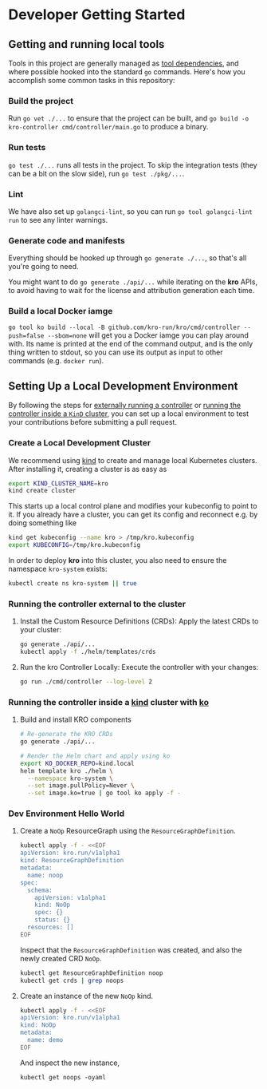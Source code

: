 # Developer Getting Started

## Getting and running local tools

Tools in this project are generally managed as [tool dependencies](https://tip.golang.org/doc/modules/managing-dependencies#tools),
and where possible hooked into the standard `go` commands. Here's how you accomplish some common tasks in this repository:

### Build the project

Run `go vet ./...` to ensure that the project can be built, and `go build -o kro-controller cmd/controller/main.go` to produce a binary.

### Run tests

`go test ./...` runs all tests in the project. To skip the integration tests (they can be a bit on the slow side), run `go test ./pkg/...`.

### Lint

We have also set up `golangci-lint`, so you can run `go tool golangci-lint run` to see any linter warnings.

### Generate code and manifests

Everything should be hooked up through `go generate ./...`, so that's all you're going to need.

You might want to do `go generate ./api/...` while iterating on the **kro** APIs, to avoid having to wait for the license and attribution generation each time.

### Build a local Docker iamge

`go tool ko build --local -B github.com/kro-run/kro/cmd/controller --push=false --sbom=none` will get you a Docker iamge you can play around with. Its name is printed at the end of the command output, and is the only thing written to stdout, so you can use its output as input to other commands (e.g. `docker run`).

## Setting Up a Local Development Environment

By following the steps for [externally running a controller](#running-the-controller-external-to-the-cluster) or
[running the controller inside a `KinD` cluster](#running-the-controller-inside-a-kind-cluster-with-ko), you can set up
a local environment to test your contributions before submitting a pull request.

### Create a Local Development Cluster

We recommend using [kind] to create and manage local Kubernetes clusters. After installing it, creating a cluster is as easy as

```sh
export KIND_CLUSTER_NAME=kro
kind create cluster
```

This starts up a local control plane and modifies your kubeconfig to point to it. If you already have a cluster, you can get
its config and reconnect e.g. by doing something like

```sh
kind get kubeconfig --name kro > /tmp/kro.kubeconfig
export KUBECONFIG=/tmp/kro.kubeconfig
```

In order to deploy **kro** into this cluster, you also need to ensure the namespace `kro-system` exists:

```sh
kubectl create ns kro-system || true
```

### Running the controller external to the cluster

1. Install the Custom Resource Definitions (CRDs): Apply the latest CRDs to your cluster:

   ```bash
   go generate ./api/...
   kubectl apply -f ./helm/templates/crds
   ```

2. Run the kro Controller Locally: Execute the controller with your changes:

   ```bash
   go run ./cmd/controller --log-level 2
   ```

### Running the controller inside a [kind] cluster with [ko]

1. Build and install KRO components

   ```bash
   # Re-generate the KRO CRDs
   go generate ./api/...

   # Render the Helm chart and apply using ko
   export KO_DOCKER_REPO=kind.local
   helm template kro ./helm \
     --namespace kro-system \
     --set image.pullPolicy=Never \
     --set image.ko=true | go tool ko apply -f -
   ```

### Dev Environment Hello World

1. Create a `NoOp` ResourceGraph using the `ResourceGraphDefinition`.

   ```sh
   kubectl apply -f - <<EOF
   apiVersion: kro.run/v1alpha1
   kind: ResourceGraphDefinition
   metadata:
     name: noop
   spec:
     schema:
       apiVersion: v1alpha1
       kind: NoOp
       spec: {}
       status: {}
     resources: []
   EOF
   ```

   Inspect that the `ResourceGraphDefinition` was created, and also the newly created CRD `NoOp`.

   ```sh
   kubectl get ResourceGraphDefinition noop
   kubectl get crds | grep noops
   ```

2. Create an instance of the new `NoOp` kind.

   ```sh
   kubectl apply -f - <<EOF
   apiVersion: kro.run/v1alpha1
   kind: NoOp
   metadata:
     name: demo
   EOF
   ```

   And inspect the new instance,

   ```shell
   kubectl get noops -oyaml
   ```

[kind]: https://kind.sigs.k8s.io
[ko]: https://ko.build
